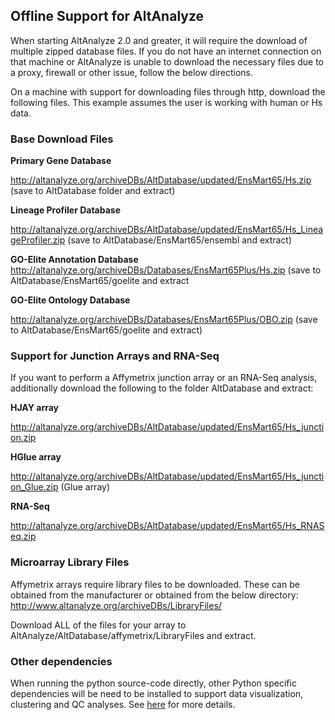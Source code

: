 ## Offline Support for AltAnalyze ##

When starting AltAnalyze 2.0 and greater, it will require the download of multiple zipped database files. If you do not have an internet connection on that machine or AltAnalyze is unable to download the necessary files due to a proxy, firewall or other issue, follow the below directions.

On a machine with support for downloading files through http, download the following files. This example assumes the user is working with human or Hs data.

### Base Download Files ###

**Primary Gene Database**

http://altanalyze.org/archiveDBs/AltDatabase/updated/EnsMart65/Hs.zip (save to AltDatabase folder and extract)

**Lineage Profiler Database**

http://altanalyze.org/archiveDBs/AltDatabase/updated/EnsMart65/Hs_LineageProfiler.zip (save to AltDatabase/EnsMart65/ensembl and extract)

**GO-Elite Annotation Database**
http://altanalyze.org/archiveDBs/Databases/EnsMart65Plus/Hs.zip (save to AltDatabase/EnsMart65/goelite and extract

**GO-Elite Ontology Database**

http://altanalyze.org/archiveDBs/Databases/EnsMart65Plus/OBO.zip (save to AltDatabase/EnsMart65/goelite and extract)


### Support for Junction Arrays and RNA-Seq ###

If you want to perform a Affymetrix junction array or an RNA-Seq analysis, additionally download the following to the folder AltDatabase and extract:

**HJAY array**

http://altanalyze.org/archiveDBs/AltDatabase/updated/EnsMart65/Hs_junction.zip

**HGlue array**

http://altanalyze.org/archiveDBs/AltDatabase/updated/EnsMart65/Hs_junction_Glue.zip (Glue array)

**RNA-Seq**

http://altanalyze.org/archiveDBs/AltDatabase/updated/EnsMart65/Hs_RNASeq.zip

### Microarray Library Files ###

Affymetrix arrays require library files to be downloaded. These can be obtained from the manufacturer or obtained from the below directory:
http://www.altanalyze.org/archiveDBs/LibraryFiles/

Download ALL of the files for your array to AltAnalyze/AltDatabase/affymetrix/LibraryFiles and extract.

### Other dependencies ###

When running the python source-code directly, other Python specific dependencies will be need to be installed to support data visualization, clustering and QC analyses. See
[here](http://code.google.com/p/altanalyze/wiki/StandAloneDependencies) for more details.